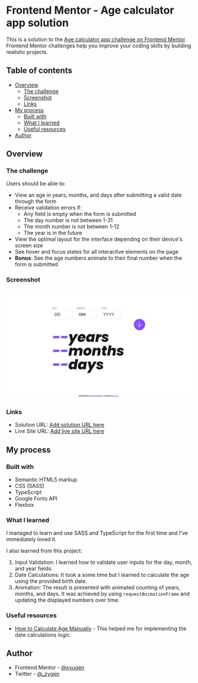 # Frontend Mentor - Age calculator app solution

This is a solution to the [Age calculator app challenge on Frontend Mentor](https://www.frontendmentor.io/challenges/age-calculator-app-dF9DFFpj-Q). Frontend Mentor challenges help you improve your coding skills by building realistic projects. 

## Table of contents

- [Overview](#overview)
  - [The challenge](#the-challenge)
  - [Screenshot](#screenshot)
  - [Links](#links)
- [My process](#my-process)
  - [Built with](#built-with)
  - [What I learned](#what-i-learned)
  - [Useful resources](#useful-resources)
- [Author](#author)

## Overview

### The challenge

Users should be able to:

- View an age in years, months, and days after submitting a valid date through the form
- Receive validation errors if:
  - Any field is empty when the form is submitted
  - The day number is not between 1-31
  - The month number is not between 1-12
  - The year is in the future
- View the optimal layout for the interface depending on their device's screen size
- See hover and focus states for all interactive elements on the page
- **Bonus**: See the age numbers animate to their final number when the form is submitted

### Screenshot

![](/assets/images/screenshot.png)

### Links

- Solution URL: [Add solution URL here](https://your-solution-url.com)
- Live Site URL: [Add live site URL here](https://your-live-site-url.com)

## My process

### Built with

- Semantic HTML5 markup
- CSS (SASS)
- TypeScript
- Google Fonts API
- Flexbox

### What I learned

I managed to learn and use SASS and TypeScript for the first time and I've immediately loved it.

I also learned from this project:
1. Input Validation: I learned how to validate user inputs for the day, month, and year fields.
2. Date Calculations: It took a some time but I learned to calculate the age using the provided birth date.
3. Animation: The result is presented with animated counting of years, months, and days. It was achieved by using `requestAnimationFrame` and updating the displayed numbers over time.

### Useful resources

- [How to Calculate Age Manually](https://www.markcalculate.com/articles/how-to-calculate-age-manually) - This helped me for implementing the date calculations logic.

## Author

- Frontend Mentor - [@xyugen](https://www.frontendmentor.io/profile/xyugen)
- Twitter - [@_zygen](https://www.twitter.com/_zygen)
